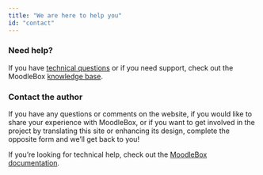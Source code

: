 ```yaml
---
title: "We are here to help you"
id: "contact"
---
```


### Need help?

If you have [technical questions][1] or if you need support, check out the MoodleBox [knowledge base][1].

### Contact the author

If you have any questions or comments on the website, if you would like to share your experience with MoodleBox, or if you want to get involved in the project by translating this site or enhancing its design, complete the opposite form and we’ll get back to you!

If you’re looking for technical help, check out the [MoodleBox documentation][1].

 [1]: /en/help
